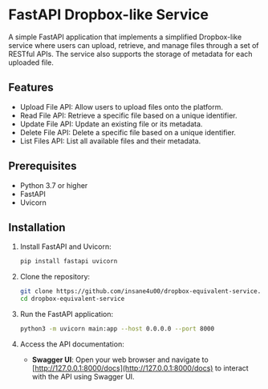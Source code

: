 # FastAPI Dropbox-like Service

A simple FastAPI application that implements a simplified Dropbox-like service where users can upload, retrieve, and manage files through a set of RESTful APIs. The service also supports the storage of metadata for each uploaded file.

## Features

- Upload File API: Allow users to upload files onto the platform.
- Read File API: Retrieve a specific file based on a unique identifier.
- Update File API: Update an existing file or its metadata.
- Delete File API: Delete a specific file based on a unique identifier.
- List Files API: List all available files and their metadata.

## Prerequisites

- Python 3.7 or higher
- FastAPI
- Uvicorn

## Installation

1. Install FastAPI and Uvicorn:

    ```bash
    pip install fastapi uvicorn
    ```

2. Clone the repository:

    ```bash
    git clone https://github.com/insane4u00/dropbox-equivalent-service.git
    cd dropbox-equivalent-service
    ```

3. Run the FastAPI application:

    ```bash
    python3 -m uvicorn main:app --host 0.0.0.0 --port 8000
    ```

4. Access the API documentation:

    - **Swagger UI**: Open your web browser and navigate to [http://127.0.0.1:8000/docs](http://127.0.0.1:8000/docs) to interact with the API using Swagger UI.


